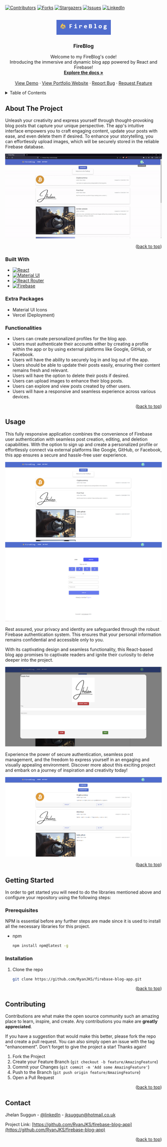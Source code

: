 <!-- Improved compatibility of back to top link: See: https://github.com/othneildrew/Best-README-Template/pull/73 -->

<a name="readme-top"></a>

[![Contributors][contributors-shield]][contributors-url]
[![Forks][forks-shield]][forks-url]
[![Stargazers][stars-shield]][stars-url]
[![Issues][issues-shield]][issues-url]
[![LinkedIn][linkedin-shield]][linkedin-url]

<!-- PROJECT LOGO -->
<br />
<div align="center">

<div align="center">
  <img src="/README/signature.PNG" alt="Logo">
</div>
<h3 align="center">FireBlog</h3>

  <p align="center">
    Welcome to my FireBlog's code!
    <br/>
    Introducing the immersive and dynamic blog app powered by React and Firebase!
    <br />
    <a href="https://github.com/RyanJKS/firebase-blog/tree/master/src"><strong>Explore the docs »</strong></a>
    <br />
    <br />
    <a href="https://firebase-blog-coral.vercel.app/">View Demo</a>
    ·
    <a href="https://jhelan.dev/">View Portfolio Website</a>
    ·
    <a href="https://github.com/RyanJKS/firebase-blog/issues">Report Bug</a>
    ·
    <a href="https://github.com/RyanJKS/firebase-blog/issues">Request Feature</a>
  </p>
</div>

<!-- TABLE OF CONTENTS -->
<details>
  <summary>Table of Contents</summary>
  <ol>
    <li>
      <a href="#about-the-project">About The Project</a>
      <ul>
        <li><a href="#built-with">Built With</a></li>
        <li><a href="#extra-packages">Extra Packages</a></li>
        <li><a href="#functionalities">Functionalities</a></li>
      </ul>
    </li>
    <li><a href="#usage">Usage</a></li>
    <li>
      <a href="#getting-started">Getting Started</a>
      <ul>
        <li><a href="#prerequisites">Prerequisites</a></li>
        <li><a href="#installation">Installation</a></li>
      </ul>
    </li>
    <!-- <li><a href="#roadmap">Roadmap</a></li> -->
    <li><a href="#contributing">Contributing</a></li>
    <!-- <li><a href="#license">License</a></li> -->
    <li><a href="#contact">Contact</a></li>
    <!-- <li><a href="#acknowledgments">Acknowledgments</a></li> -->
  </ol>
</details>

<!-- ABOUT THE PROJECT -->

## About The Project

Unleash your creativity and express yourself through thought-provoking blog posts that capture your unique perspective. The app's intuitive interface empowers you to craft engaging content, update your posts with ease, and even delete them if desired. To enhance your storytelling, you can effortlessly upload images, which will be securely stored in the reliable Firebase database.

<!-- put gif video here og how it fully works -->

<div align="center">
  <img src="/README/intro.gif" alt="Usage GIF">
</div>

<p align="right">(<a href="#readme-top">back to top</a>)</p>

### Built With

- [![React][React.js]][React-url]
- [![Material UI][Material-UI.js]][Material-UI-url]
- [![React Router][ReactRouter.js]][ReactRouter-url]
- [![Firebase][Firebase.js]][Firebase-url]

### Extra Packages

- Material UI Icons
- Vercel (Deployment)

### Functionalities

- Users can create personalized profiles for the blog app.
- Users must authenticate their accounts either by creating a profile within the app or by using external platforms like Google, GitHub, or Facebook.
- Users will have the ability to securely log in and log out of the app.
- Users should be able to update their posts easily, ensuring their content remains fresh and relevant.
- Users will have the option to delete their posts if desired.
- Users can upload images to enhance their blog posts.
- Users can explore and view posts created by other users.
- Users will have a responsive and seamless experience across various devices.

<p align="right">(<a href="#readme-top">back to top</a>)</p>

<!-- USAGE EXAMPLES -->

## Usage

This fully responsive application combines the convenience of Firebase user authentication with seamless post creation, editing, and deletion capabilities. With the option to sign up and create a personalized profile or effortlessly connect via external platforms like Google, GitHub, or Facebook, this app ensures a secure and hassle-free user experience.

<div align="center">
  <img src="/README/homepage.PNG" alt="Usage GIF">
</div>

<div align="center">
  <img src="/README/registration.PNG" alt="Usage GIF">
</div>

Rest assured, your privacy and identity are safeguarded through the robust Firebase authentication system. This ensures that your personal information remains confidential and accessible only to you.

With its captivating design and seamless functionality, this React-based blog app promises to captivate readers and ignite their curiosity to delve deeper into the project.

<div align="center">
  <img src="/README/create.PNG" alt="Usage GIF">
</div>

Experience the power of secure authentication, seamless post management, and the freedom to express yourself in an engaging and visually appealing environment. Discover more about this exciting project and embark on a journey of inspiration and creativity today!

<div align="center">
  <img src="/README/loggedin.PNG" alt="Usage GIF">
</div>

<p align="right">(<a href="#readme-top">back to top</a>)</p>

<!-- GETTING STARTED -->

## Getting Started

In order to get started you will need to do the libraries mentioned above and configure your repository using the following steps:

### Prerequisites

NPM is essential before any further steps are made since it is used to install all the necessary libraries for this project.

- npm
  ```sh
  npm install npm@latest -g
  ```

### Installation

1. Clone the repo
   ```sh
   git clone https://github.com/RyanJKS/firebase-blog-app.git
   ```

<p align="right">(<a href="#readme-top">back to top</a>)</p>

<!-- CONTRIBUTING -->

## Contributing

Contributions are what make the open source community such an amazing place to learn, inspire, and create. Any contributions you make are **greatly appreciated**.

If you have a suggestion that would make this better, please fork the repo and create a pull request. You can also simply open an issue with the tag "enhancement".
Don't forget to give the project a star! Thanks again!

1. Fork the Project
2. Create your Feature Branch (`git checkout -b feature/AmazingFeature`)
3. Commit your Changes (`git commit -m 'Add some AmazingFeature'`)
4. Push to the Branch (`git push origin feature/AmazingFeature`)
5. Open a Pull Request

<p align="right">(<a href="#readme-top">back to top</a>)</p>

## Contact

Jhelan Suggun - [@linkedIn](https://www.linkedin.com/in/jhelan-suggun-jks7n99/) - jksuggun@hotmail.co.uk

Project Link: [https://github.com/RyanJKS/firebase-blog-app](https://github.com/RyanJKS/firebase-blog-app)

<p align="right">(<a href="#readme-top">back to top</a>)</p>

[contributors-shield]: https://img.shields.io/github/contributors/RyanJKS/firebase-blog.svg?style=for-the-badge
[contributors-url]: https://github.com/RyanJKS/firebase-blog/graphs/contributors
[forks-shield]: https://img.shields.io/github/forks/RyanJKS/firebase-blog.svg?style=for-the-badge
[forks-url]: https://github.com/RyanJKS/firebase-blog/network/members
[stars-shield]: https://img.shields.io/github/stars/RyanJKS/firebase-blog.svg?style=for-the-badge
[stars-url]: https://github.com/RyanJKS/firebase-blog/stargazers
[issues-shield]: https://img.shields.io/github/issues/RyanJKS/firebase-blog.svg?style=for-the-badge
[issues-url]: https://github.com/RyanJKS/firebase-blog/issues
[license-shield]: https://img.shields.io/github/license/RyanJKS/firebase-blog.svg?style=for-the-badge
[license-url]: https://github.com/RyanJKS/firebase-blog/blob/master/LICENSE.txt
[linkedin-shield]: https://img.shields.io/badge/-LinkedIn-black.svg?style=for-the-badge&logo=linkedin&colorB=555
[linkedin-url]: https://www.linkedin.com/in/jhelan-suggun-jks7n99/
[product-screenshot]: images/screenshot.png
[React.js]: https://img.shields.io/badge/React-20232A?style=for-the-badge&logo=react&logoColor=61DAFB
[React-url]: https://reactjs.org/
[Material-UI.js]: https://img.shields.io/badge/MUI-007FFF?style=for-the-badge&logo=MUI&logoColor=white
[Material-UI-url]: https://mui.com/material-ui/getting-started/overview/
[ReactRouter.js]: https://img.shields.io/badge/ReactRouter-007FFF?style=for-the-badge&logo=React-Router&logoColor=white
[ReactRouter-url]: https://reactrouter.com/en/main
[Firebase.js]: https://img.shields.io/badge/Firebase-FFCA28?style=for-the-badge&logo=Firebase&logoColor=white
[Firebase-url]: https://firebase.google.com/
